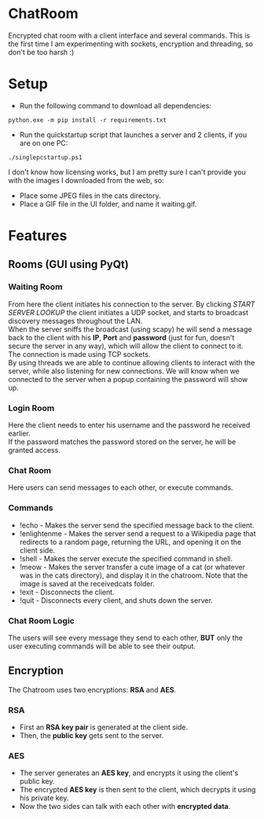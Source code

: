 # ChatRoom
Encrypted chat room with a client interface and several commands.
This is the first time I am experimenting with sockets, encryption and threading, so don't be too harsh :)
# Setup
* Run the following command to download all dependencies:
```console
python.exe -m pip install -r requirements.txt
```
* Run the quickstartup script that launches a server and 2 clients, if you are on one PC:
```console
./singlepcstartup.ps1
```
I don't know how licensing works, but I am pretty sure I can't provide you with the images I downloaded from the web, so:
* Place some JPEG files in the cats directory.<br>
* Place a GIF file in the UI folder, and name it waiting.gif.

# Features
## Rooms (GUI using PyQt)
### Waiting Room
From here the client initiates his connection to the server.
By clicking *START SERVER LOOKUP* the client initiates a UDP socket, and starts to broadcast discovery messages throughout the LAN.<br>
When the server sniffs the broadcast (using scapy) he will send a message back to the client with his __IP__, __Port__ and __password__ (just for fun, doesn't secure the server in any way), which will allow the client to connect to it. The connection is made using TCP sockets.<br>
By using threads we are able to continue allowing clients to interact with the server, while also listening for new connections.
We will know when we connected to the server when a popup containing the password will show up.
### Login Room
Here the client needs to enter his username and the password he received earlier.<br>
If the password matches the password stored on the server, he will be granted access.
### Chat Room
Here users can send messages to each other, or execute commands.
### Commands
* !echo <message> - Makes the server send the specified message back to the client.
* !enlightenme - Makes the server send a request to a Wikipedia page that redirects to a random page, returning the URL, and opening it on the client side.
* !shell <shell command> - Makes the server execute the specified command in shell.
* !meow - Makes the server transfer a cute image of a cat (or whatever was in the cats directory), and display it in the chatroom. Note that the image is saved at the receivedcats folder.
* !exit - Disconnects the client.
* !quit <password> - Disconnects every client, and shuts down the server.
### Chat Room Logic
The users will see every message they send to each other, __BUT__ only the user executing commands will be able to see their output.
## Encryption
The Chatroom uses two encryptions: __RSA__ and __AES__.<br>
### RSA
* First an __RSA key pair__ is generated at the client side.<br>
* Then, the __public key__ gets sent to the server.<br>
### AES
* The server generates an __AES key__, and encrypts it using the client's public key.<br>
* The encrypted __AES key__ is then sent to the client, which decrypts it using his private key.<br>
* Now the two sides can talk with each other with __encrypted data__.
